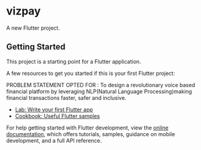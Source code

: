 # vizpay

A new Flutter project.

## Getting Started

This project is a starting point for a Flutter application.

A few resources to get you started if this is your first Flutter project:

PROBLEM STATEMENT OPTED FOR :
To design a revolutionary voice based financial platform by leveraging NLP(Natural Language Processing)making financial transactions faster, safer and inclusive.



- [Lab: Write your first Flutter app](https://docs.flutter.dev/get-started/codelab)
- [Cookbook: Useful Flutter samples](https://docs.flutter.dev/cookbook)

For help getting started with Flutter development, view the
[online documentation](https://docs.flutter.dev/), which offers tutorials,
samples, guidance on mobile development, and a full API reference.

